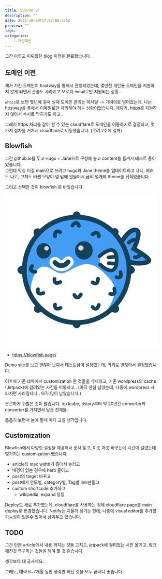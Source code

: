 ```yaml
---
title: SDD라는 것
description: ""
date: 2025-10-09T17:42:00.575Z
preview: ""
tags:
categories:
    - 개인적인
---
```


그간 미루고 미뤄왔던 blog 이전을 완료했습니다.


## 도메인 이전
제가 가진 도메인이 hostway을 통해서 진행되었는데, 몇년전 개인용 도메인을 지원하지 않게 되면서 콘솔도 사라지고 오로지 email로만 지원되는 상황..

`whois`로 보면 몇넌에 걸쳐 실제 도메인 관리는 아사달 -> 가비아로 넘어갔는데, 나는 hostway를 통해서 이메일로만 처리해야 하는 상황이었습니다.
게다가, https를 지원하지 않아서 수시로 막히기도 하고..

그래서 https 처리를 같이 할 수 있는 cloudflare로 도메인을 이동하기로 결정하고, 몇 가지 절차를 거쳐서 cloudflare로 이동했습니다. (무려 2주에 걸쳐)



## Blowfish
그간 github.io를 두고 Hugo + Jane으로 구성해 놓고 content를 옮겨서 테스트 중이었습니다.
<br>
그런데 막상 이걸 main으로 쓰려고 hugo와 Jane theme를 업데이트하고 나니, 에러도 나고, 고쳐도 바뀐 모양이 영 맘에 안들어서 급히 몇개의 theme를 뒤적였습니다.

그리고 선택한 것이 blowfish 로 바꿨습니다.

<img src="featured_blowfish_logo_transparent.png">

- https://blowfish.page/

Demo site를 보고 괜찮아 보여서 테스트삼아 설정했는데, 의외로 괜찮아서 결정했습니다.

이후에 기존 테마에서 customization 한 것들을 삭제하고, 기존 wordpress의 cache (Jetpack)에 걸려있는 사진들 이동하고.. (아직 한참 남았는데, 나중에 wordpress 사라지면 사라질테니.. 아직 많이 남았습니다.)

은근하게 귀찮은 것이 많습니다. textcube, tistory부터 약 20년간 converter와 converter를 거치면서 남은 잔재들..

틈틈히 보면서 눈에 띌때 마다 고칠 생각입니다.

## Customization

Blowfish에서 다양한 설정을 제공해서 문서 읽고, 이것 저것 바꾸는데 시간이 걸렸는데 몇가지는 customization 했습니다.

- article의 max width가 좁아서 늘리고
- 배경이 없는 경우에 hero 줄이고
- post의 target 바꾸고
- post에서 연도별, category별, Tag별 link만들고
- custom shortcode 추가하고
  - wikipedia, expand 등등

Deploy도 새로 추가했는데, cloudflare를 사용하는 김에 cloudflare page를 main deploy로 변경했습니다. Netify는 지울까 싶기는 한데, 나중에 visual editor를 추가할 가능성이 있을수 있어서 남겨두고 있습니다.


## TODO
그간 만든 article에서 내용 깨지는 것들 고치고, jetpack에 걸려있는 사진 옮기고, 링크 깨진것 복구하는 것들을 해야 할 것 같습니다.

생각보다 대 공사네요.

그래도, 대략 6~7개월 동안 생각만 하던 것을 모두 끝내니 좋습니다.
